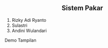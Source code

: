 ## <center>Sistem Pakar</center>

<ol>
	<li>Rizky Adi Ryanto</li>
	<li>Sulastri</li>
	<li>Andini Wulandari</li>
</ol>


<span>Demo Tampilan</span>

